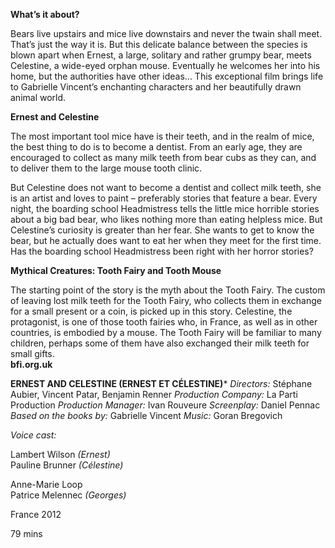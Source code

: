 **What’s it about?**

Bears live upstairs and mice live downstairs and never the twain shall meet. That’s just the way it is. But this delicate balance between the species is blown apart when Ernest, a large, solitary and rather grumpy bear, meets Celestine, a wide-eyed orphan mouse. Eventually he welcomes her into his home, but the authorities have other ideas... This exceptional film brings life to Gabrielle Vincent’s enchanting characters and her beautifully drawn animal world.<br>

**Ernest and Celestine**

The most important tool mice have is their teeth, and in the realm of mice, the best thing to do is to become a dentist. From an early age, they are encouraged to collect as many milk teeth from bear cubs as they can, and to deliver them to the large mouse tooth clinic.

But Celestine does not want to become a dentist and collect milk teeth, she is an artist and loves to paint – preferably stories that feature a bear. Every night, the boarding school Headmistress tells the little mice horrible stories about a big bad bear, who likes nothing more than eating helpless mice. But Celestine’s curiosity is greater than her fear. She wants to get to know the bear, but he actually does want to eat her when they meet for the first time. Has the boarding school Headmistress been right with her horror stories?<br>

**Mythical Creatures: Tooth Fairy and Tooth Mouse**

The starting point of the story is the myth about the Tooth Fairy. The custom of leaving lost milk teeth for the Tooth Fairy, who collects them in exchange for a small present or a coin, is picked up in this story. Celestine, the protagonist, is one of those tooth fairies who, in France, as well as in other countries, is embodied by a mouse. The Tooth Fairy will be familiar to many children, perhaps some of them have also exchanged their milk teeth for small gifts.<br>
**bfi.org.uk**<br>


**ERNEST AND CELESTINE (ERNEST ET CÉLESTINE)***
_Directors:_ Stéphane Aubier, Vincent Patar, Benjamin Renner
_Production Company:_ La Parti Production _Production Manager:_ Ivan Rouveure
_Screenplay:_ Daniel Pennac
_Based on the books by:_ Gabrielle Vincent
_Music:_ Goran Bregovich

_Voice cast:_

Lambert Wilson _(Ernest)_  
Pauline Brunner _(Célestine)_

Anne-Marie Loop  
Patrice Melennec _(Georges)_

France 2012

79 mins
<!--stackedit_data:
eyJoaXN0b3J5IjpbMTcwMDUwMDY1OCwyMDc2MjM4ODMwLC0xOD
QyNDkyOTQ4XX0=
-->